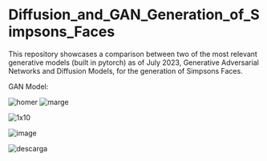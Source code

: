 # Diffusion_and_GAN_Generation_of_Simpsons_Faces
This repository showcases a comparison between two of the most relevant generative models (built in pytorch) as of July 2023, Generative Adversarial Networks and Diffusion Models, for the generation of Simpsons Faces.

GAN Model:

![homer](https://github.com/M4mbo/Diffusion_and_GAN_Generation_of_Simpson_Faces/assets/115642529/4f08b2d1-9b13-4847-ae37-14b90bde88a5)
![marge](https://github.com/M4mbo/Diffusion_and_GAN_Generation_of_Simpson_Faces/assets/115642529/04c95ab0-085f-47d4-900d-7b0d466d218c)

![1x10](https://github.com/M4mbo/Diffusion_and_GAN_Generation_of_Simpson_Faces/assets/115642529/a3e5c4d0-5c29-47e2-befd-1316fcfeb6fc)

![image](https://github.com/M4mbo/Diffusion_and_GAN_Generation_of_Simpson_Faces/assets/115642529/022992e0-b625-4c43-9206-782b2c51a1ec)


![descarga](https://github.com/M4mbo/Diffusion_and_GAN_Generation_of_Simpson_Faces/assets/115642529/4b55acd8-1ae5-47b4-852c-454fbab4442f)
